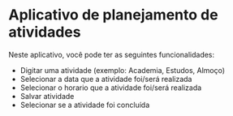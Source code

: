 # Aplicativo de planejamento de atividades
 Neste aplicativo, você pode ter as seguintes funcionalidades:
 * Digitar uma atividade (exemplo: Academia, Estudos, Almoço)
 * Selecionar a data que a atividade foi/será realizada
 * Selecionar o horario que a atividade foi/será realizada
 * Salvar atividade
 * Selecionar se a atividade foi concluída
